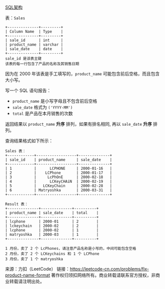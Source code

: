 [SQL架构](https://github.com/Zhenghao-Liu/LeetCode_problem-and-solution/blob/master/1543.产品名称格式修复/PROBLEM.sql)

表：```Sales```
```
+--------------+---------+
| Column Name  | Type    |
+--------------+---------+
| sale_id      | int     |
| product_name | varchar |
| sale_date    | date    |
+--------------+---------+
sale_id 是该表主键
该表的每一行包含了产品的名称及其销售日期
```
因为在 2000 年该表是手工填写的，```product_name``` 可能包含前后空格，而且包含大小写。

写一个 SQL 语句报告：

* ```product_name``` 是小写字母且不包含前后空格
* ```sale_date``` 格式为 ```('YYYY-MM')``` 
* ```total``` 是产品在本月销售的次数

返回结果以 ```product_name``` **升序** 排列，如果有排名相同, 再以 ```sale_date``` **升序** 排列。

查询结果格式如下所示：
```
Sales 表：
+------------+------------------+--------------+
| sale_id    | product_name     | sale_date    |
+------------+------------------+--------------+
| 1          |      LCPHONE     | 2000-01-16   |
| 2          |    LCPhone       | 2000-01-17   |
| 3          |     LcPhOnE      | 2000-02-18   |
| 4          |      LCKeyCHAiN  | 2000-02-19   |
| 5          |   LCKeyChain     | 2000-02-28   |
| 6          | Matryoshka       | 2000-03-31   | 
+------------+------------------+--------------+

Result 表：
+--------------+--------------+----------+
| product_name | sale_date    | total    |
+--------------+--------------+----------+
| lcphone      | 2000-01      | 2        |
| lckeychain   | 2000-02      | 2        | 
| lcphone      | 2000-02      | 1        | 
| matryoshka   | 2000-03      | 1        | 
+--------------+--------------+----------+

1 月份，卖了 2 个 LcPhones，请注意产品名称是小写的，中间可能包含空格
2 月份，卖了 2 个 LCKeychains 和 1 个 LCPhone
3 月份，卖了 1 个 matryoshka
```

来源：力扣（LeetCode）
链接：https://leetcode-cn.com/problems/fix-product-name-format
著作权归领扣网络所有。商业转载请联系官方授权，非商业转载请注明出处。
